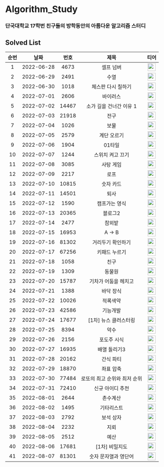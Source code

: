 # Algorithm_Study

### 단국대학교 17학번 친구들의 방학동안의 아름다운 알고리즘 스터디

## Solved List
|순번|날짜|번호|제목|티어|
|:------:|:---:|:---:|:-------:|:---:|
|1|2022-06-28|4673|셀프 넘버|<img height="25px" width="25px" src="https://camo.githubusercontent.com/89e322b0e2851dcacbc493e6d486138186a845da7f71f50b181a1993b9a4ea65/68747470733a2f2f7374617469632e736f6c7665642e61632f746965725f736d616c6c2f362e737667">|
|2|2022-06-29|2491|수열|<img height="25px" width="25px" src="https://camo.githubusercontent.com/64671b5a244ad70dc11665f1293bdde51747df3d9cd4bfe2c36b1e5e1a78872b/68747470733a2f2f7374617469632e736f6c7665642e61632f746965725f736d616c6c2f372e737667">|
|3|2022-06-30|1018|체스판 다시 칠하기|<img height="25px" width="25px" src="https://d2gd6pc034wcta.cloudfront.net/tier/7.svg">|
|4|2022-07-01|2606|바이러스|<img height="25px" width="25px" src="https://camo.githubusercontent.com/627abdadaa6151e4ef8e6ef62f47e735acfcd7c04d75fa1d771cf166a06a7f42/68747470733a2f2f7374617469632e736f6c7665642e61632f746965725f736d616c6c2f382e737667">|
|5|2022-07-02|14467|소가 길을 건너간 이유 1|<img height="25px" width="25px" src="https://camo.githubusercontent.com/ac0dd44c00f10cd22ce0d91a3eeaff9d336e8e18585ec207d89405390add44c3/68747470733a2f2f7374617469632e736f6c7665642e61632f746965725f736d616c6c2f352e737667">|
|6|2022-07-03|21918|전구|<img height="25px" width="25px" src="https://camo.githubusercontent.com/5ce717d916acff7b6a5e163f173ba1c8873f10350c38672eec4f1d628c600990/68747470733a2f2f7374617469632e736f6c7665642e61632f746965725f736d616c6c2f342e737667">|
|7|2022-07-04|1026|보물|<img height="25px" width="25px" src="https://camo.githubusercontent.com/64671b5a244ad70dc11665f1293bdde51747df3d9cd4bfe2c36b1e5e1a78872b/68747470733a2f2f7374617469632e736f6c7665642e61632f746965725f736d616c6c2f372e737667">|
|8|2022-07-05|2579|계단 오르기|<img height="25px" width="25px" src="https://d2gd6pc034wcta.cloudfront.net/tier/8.svg">|
|9|2022-07-06|1904|01타일|<img height="25px" width="25px" src="https://camo.githubusercontent.com/627abdadaa6151e4ef8e6ef62f47e735acfcd7c04d75fa1d771cf166a06a7f42/68747470733a2f2f7374617469632e736f6c7665642e61632f746965725f736d616c6c2f382e737667">|
|10|2022-07-07|1244|스위치 켜고 끄기|<img height="25px" width="25px" src="https://camo.githubusercontent.com/627abdadaa6151e4ef8e6ef62f47e735acfcd7c04d75fa1d771cf166a06a7f42/68747470733a2f2f7374617469632e736f6c7665642e61632f746965725f736d616c6c2f382e737667">|
|11|2022-07-08|3085|사탕 게임|<img height="25px" width="25px" src="https://camo.githubusercontent.com/627abdadaa6151e4ef8e6ef62f47e735acfcd7c04d75fa1d771cf166a06a7f42/68747470733a2f2f7374617469632e736f6c7665642e61632f746965725f736d616c6c2f382e737667">|
|12|2022-07-09|2217|로프|<img height="25px" width="25px" src="https://camo.githubusercontent.com/64671b5a244ad70dc11665f1293bdde51747df3d9cd4bfe2c36b1e5e1a78872b/68747470733a2f2f7374617469632e736f6c7665642e61632f746965725f736d616c6c2f372e737667">|
|13|2022-07-10|10815|숫자 카드|<img height="25px" width="25px" src="https://camo.githubusercontent.com/89e322b0e2851dcacbc493e6d486138186a845da7f71f50b181a1993b9a4ea65/68747470733a2f2f7374617469632e736f6c7665642e61632f746965725f736d616c6c2f362e737667">|
|14|2022-07-11|14501|퇴사|<img height="25px" width="25px" src="https://camo.githubusercontent.com/627abdadaa6151e4ef8e6ef62f47e735acfcd7c04d75fa1d771cf166a06a7f42/68747470733a2f2f7374617469632e736f6c7665642e61632f746965725f736d616c6c2f382e737667">|
|15|2022-07-12|1590|캠프가는 영식|<img height="25px" width="25px" src="https://camo.githubusercontent.com/64671b5a244ad70dc11665f1293bdde51747df3d9cd4bfe2c36b1e5e1a78872b/68747470733a2f2f7374617469632e736f6c7665642e61632f746965725f736d616c6c2f372e737667">|
|16|2022-07-13|20365|블로그2|<img height="25px" width="25px" src="https://camo.githubusercontent.com/e89e2c34907a70e2de81836b1d798391d56768998c197adccdb9ee1a71f75b9e/68747470733a2f2f7374617469632e736f6c7665642e61632f746965725f736d616c6c2f392e737667">|
|17|2022-07-14|2477|참외밭|<img height="25px" width="25px" src="https://camo.githubusercontent.com/627abdadaa6151e4ef8e6ef62f47e735acfcd7c04d75fa1d771cf166a06a7f42/68747470733a2f2f7374617469632e736f6c7665642e61632f746965725f736d616c6c2f382e737667">|
|18|2022-07-15|16953|A → B|<img height="25px" width="25px" src="https://camo.githubusercontent.com/e89e2c34907a70e2de81836b1d798391d56768998c197adccdb9ee1a71f75b9e/68747470733a2f2f7374617469632e736f6c7665642e61632f746965725f736d616c6c2f392e737667">|
|19|2022-07-16|81302|거리두기 확인하기|<img height="25px" width="25px" src="https://img.shields.io/badge/-Lv.2-yellow">|
|20|2022-07-17|67256|키패드 누르기|<img height="25px" width="25px" src="https://img.shields.io/badge/-Lv.1-darkgreen">|
|21|2022-07-18|1058|친구|<img height="25px" width="25px" src="https://camo.githubusercontent.com/627abdadaa6151e4ef8e6ef62f47e735acfcd7c04d75fa1d771cf166a06a7f42/68747470733a2f2f7374617469632e736f6c7665642e61632f746965725f736d616c6c2f382e737667">|
|22|2022-07-19|1309|동물원|<img height="25px" width="25px" src="https://camo.githubusercontent.com/f9fbfc34970ea19a732149ee3f1afc3fcb96309a8d182ef157d724d6eefd1973/68747470733a2f2f7374617469632e736f6c7665642e61632f746965725f736d616c6c2f31302e737667">|
|23|2022-07-20|15787|기차가 어둠을 헤치고|<img height="25px" width="25px" src="https://camo.githubusercontent.com/e89e2c34907a70e2de81836b1d798391d56768998c197adccdb9ee1a71f75b9e/68747470733a2f2f7374617469632e736f6c7665642e61632f746965725f736d616c6c2f392e737667">|
|24|2022-07-21|1388|바닥 장식|<img height="25px" width="25px" src="https://camo.githubusercontent.com/627abdadaa6151e4ef8e6ef62f47e735acfcd7c04d75fa1d771cf166a06a7f42/68747470733a2f2f7374617469632e736f6c7665642e61632f746965725f736d616c6c2f382e737667">|
|25|2022-07-22|10026|적록색약|<img height="25px" width="25px" src="https://camo.githubusercontent.com/7be7b7f2d5361871ef2ac500e420e83f1d9a425951dd33efa42068862e6b0bf3/68747470733a2f2f7374617469632e736f6c7665642e61632f746965725f736d616c6c2f31312e737667">|
|26|2022-07-23|42586|기능개발|<img height="25px" width="25px" src="https://img.shields.io/badge/-Lv.2-yellow">|
|27|2022-07-24|17677|[1차] 뉴스 클러스터링|<img height="25px" width="25px" src="https://img.shields.io/badge/-Lv.2-yellow">|
|28|2022-07-25|8394|악수|<img height="25px" width="25px" src="https://camo.githubusercontent.com/627abdadaa6151e4ef8e6ef62f47e735acfcd7c04d75fa1d771cf166a06a7f42/68747470733a2f2f7374617469632e736f6c7665642e61632f746965725f736d616c6c2f382e737667">|
|29|2022-07-26|2156|포도주 시식|<img height="25px" width="25px" src="https://camo.githubusercontent.com/f9fbfc34970ea19a732149ee3f1afc3fcb96309a8d182ef157d724d6eefd1973/68747470733a2f2f7374617469632e736f6c7665642e61632f746965725f736d616c6c2f31302e737667">|
|30|2022-07-27|16935|배열 돌리기3|<img height="25px" width="25px" src="https://camo.githubusercontent.com/f9fbfc34970ea19a732149ee3f1afc3fcb96309a8d182ef157d724d6eefd1973/68747470733a2f2f7374617469632e736f6c7665642e61632f746965725f736d616c6c2f31302e737667">|
|31|2022-07-28|20162|간식 파티|<img height="25px" width="25px" src="https://camo.githubusercontent.com/e89e2c34907a70e2de81836b1d798391d56768998c197adccdb9ee1a71f75b9e/68747470733a2f2f7374617469632e736f6c7665642e61632f746965725f736d616c6c2f392e737667">|
|32|2022-07-29|18870|좌표 압축|<img height="25px" width="25px" src="https://camo.githubusercontent.com/e89e2c34907a70e2de81836b1d798391d56768998c197adccdb9ee1a71f75b9e/68747470733a2f2f7374617469632e736f6c7665642e61632f746965725f736d616c6c2f392e737667">|
|33|2022-07-30|77484|로또의 최고 순위와 최저 순위|<img height="25px" width="25px" src="https://img.shields.io/badge/-Lv.1-darkgreen">|
|34|2022-07-31|72410|신규 아이디 추천|<img height="25px" width="25px" src="https://img.shields.io/badge/-Lv.1-darkgreen">|
|35|2022-08-01|2644|촌수계산|<img height="25px" width="25px" src="https://camo.githubusercontent.com/e89e2c34907a70e2de81836b1d798391d56768998c197adccdb9ee1a71f75b9e/68747470733a2f2f7374617469632e736f6c7665642e61632f746965725f736d616c6c2f392e737667">|
|36|2022-08-02|1495|기타리스트|<img height="25px" width="25px" src="https://camo.githubusercontent.com/f9fbfc34970ea19a732149ee3f1afc3fcb96309a8d182ef157d724d6eefd1973/68747470733a2f2f7374617469632e736f6c7665642e61632f746965725f736d616c6c2f31302e737667">|
|37|2022-08-03|2792|보석 상자|<img height="25px" width="25px" src="https://camo.githubusercontent.com/e89e2c34907a70e2de81836b1d798391d56768998c197adccdb9ee1a71f75b9e/68747470733a2f2f7374617469632e736f6c7665642e61632f746965725f736d616c6c2f392e737667">|
|38|2022-08-04|2232|지뢰|<img height="25px" width="25px" src="https://camo.githubusercontent.com/e89e2c34907a70e2de81836b1d798391d56768998c197adccdb9ee1a71f75b9e/68747470733a2f2f7374617469632e736f6c7665642e61632f746965725f736d616c6c2f392e737667">|
|39|2022-08-05|2512|예산|<img height="25px" width="25px" src="https://camo.githubusercontent.com/627abdadaa6151e4ef8e6ef62f47e735acfcd7c04d75fa1d771cf166a06a7f42/68747470733a2f2f7374617469632e736f6c7665642e61632f746965725f736d616c6c2f382e737667">|
|40|2022-08-06|17681|[1차] 비밀지도|<img height="25px" width="25px" src="https://img.shields.io/badge/-Lv.1-darkgreen">|
|41|2022-08-07|81301|숫자 문자열과 영단어|<img height="25px" width="25px" src="https://img.shields.io/badge/-Lv.1-darkgreen">|
